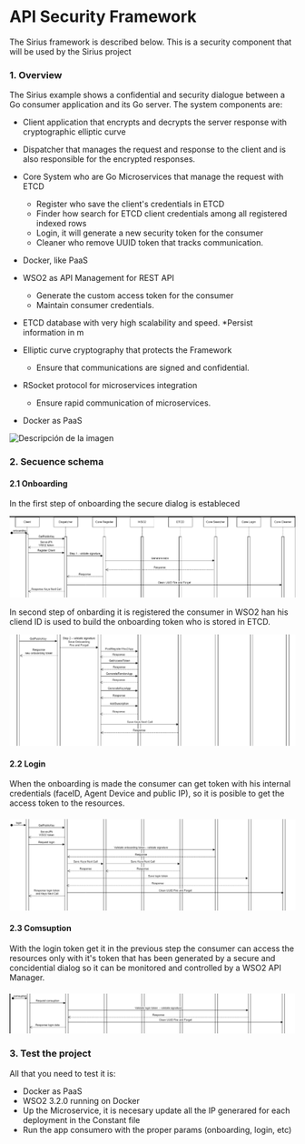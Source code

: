 # API Security Framework

The Sirius framework is described below. This is a security component that will be used by the Sirius project

### 1. Overview	

The Sirius example shows a confidential and security dialogue between a Go consumer application and its Go server. The system components are:

* Client application that encrypts and decrypts the server response with cryptographic elliptic curve
* Dispatcher that manages the request and response to the client and is also responsible for the encrypted responses.
* Core System who are Go Microservices that manage the request with ETCD
  * Register who save the client's credentials in ETCD
  * Finder how search for ETCD client credentials among all registered indexed rows
  * Login,  it will generate a new security token for the consumer
  * Cleaner who remove UUID token that tracks communication.

* Docker, like PaaS
* WSO2 as API Management for REST API
  * Generate the custom access token for the consumer
  * Maintain consumer credentials.

* ETCD database with very high scalability and speed.
  *Persist information in m

* Elliptic curve cryptography that protects the Framework
  * Ensure that communications are signed and confidential.

* RSocket protocol for microservices integration
  * Ensure rapid communication of microservices.

* Docker as PaaS

![Descripción de la imagen](./image-20230918182310553.png "Leyenda de la imagen")

### 2. Secuence schema
#### 2.1 Onboarding

In the first step of onboarding the secure dialog is estableced



![image-20230918191331406](./images/image-20230918191331406.png)



In second step of onbarding it is registered the consumer in WSO2 han his cliend ID is used to build the onboarding token who is stored in ETCD.



![image-20230918191444742](./images/image-20230918191444742.png)



#### 2.2 Login

When the onboarding is made the consumer can get token with his internal credentials (faceID, Agent Device and public IP), so it is posible to get the access token to the resources.



#### ![image-20230918184431860](./images/image-20230918184431860.png)



#### 2.3 Comsuption

With the login token get it in the previous step the consumer can access the resources only with it's token that has been generated by a secure and concidential dialog so it can be monitored and controlled by a WSO2 API Manager.



#### ![image-20230918184607759](./images/image-20230918184607759.png)



### 3. Test the project
All that you need to test it is:

* Docker as PaaS
* WSO2 3.2.0 running on Docker
* Up the Microservice, it is necesary update all the IP generared for each deployment in the Constant file
* Run the app consumero with the proper params (onboarding, login, etc)

